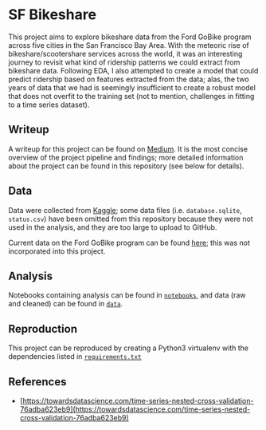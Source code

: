 # SF Bikeshare

This project aims to explore bikeshare data from the Ford GoBike program across five cities in the San Francisco Bay Area. With the meteoric rise of bikeshare/scootershare services across the world, it was an interesting journey to revisit what kind of ridership patterns we could extract from bikeshare data. Following EDA, I also attempted to create a model that could predict ridership based on features extracted from the data; alas, the two years of data that we had is seemingly insufficient to create a robust model that does not overfit to the training set (not to mention, challenges in fitting to a time series dataset).

## Writeup
A writeup for this project can be found on [Medium](https://medium.com/@junseopark/sf-bikeshare-82355a2b06dc). It is the most concise overview of the project pipeline and findings; more detailed information about the project can be found in this repository (see below for details).

## Data
Data were collected from [Kaggle](https://www.kaggle.com/benhamner/sf-bay-area-bike-share); some data files (i.e. `database.sqlite`, `status.csv`) have been omitted from this repository because they were not used in the analysis, and they are too large to upload to GitHub.

Current data on the Ford GoBike program can be found [here](https://www.fordgobike.com/system-data); this was not incorporated into this project.

## Analysis
Notebooks containing analysis can be found in [`notebooks`](./notebooks), and data (raw and cleaned) can be found in [`data`](./data).

## Reproduction
This project can be reproduced by creating a Python3 virtualenv with the dependencies listed in [`requirements.txt`](./requirements.txt)

## References
- [https://towardsdatascience.com/time-series-nested-cross-validation-76adba623eb9](https://towardsdatascience.com/time-series-nested-cross-validation-76adba623eb9)
